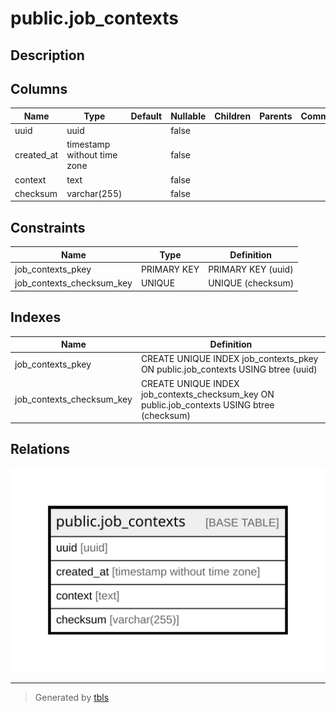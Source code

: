 # public.job_contexts

## Description

## Columns

| Name | Type | Default | Nullable | Children | Parents | Comment |
| ---- | ---- | ------- | -------- | -------- | ------- | ------- |
| uuid | uuid |  | false |  |  |  |
| created_at | timestamp without time zone |  | false |  |  |  |
| context | text |  | false |  |  |  |
| checksum | varchar(255) |  | false |  |  |  |

## Constraints

| Name | Type | Definition |
| ---- | ---- | ---------- |
| job_contexts_pkey | PRIMARY KEY | PRIMARY KEY (uuid) |
| job_contexts_checksum_key | UNIQUE | UNIQUE (checksum) |

## Indexes

| Name | Definition |
| ---- | ---------- |
| job_contexts_pkey | CREATE UNIQUE INDEX job_contexts_pkey ON public.job_contexts USING btree (uuid) |
| job_contexts_checksum_key | CREATE UNIQUE INDEX job_contexts_checksum_key ON public.job_contexts USING btree (checksum) |

## Relations

![er](public.job_contexts.svg)

---

> Generated by [tbls](https://github.com/k1LoW/tbls)
